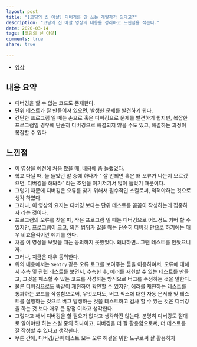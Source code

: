 ```yaml
---
layout: post
title: "[코딩의 신 아샬] 디버거를 안 쓰는 개발자가 있다고?"
description: "코딩의 신 아샬 영상의 내용을 정리하고 느낀점을 적는다."
date: 2020-03-14
tags: [코딩의 신 아샬]
comments: true
share: true

---
```




-   [영상](https://www.youtube.com/watch?v=a1xzTPWBFiM)



## 내용 요약

- 디버깅을 할 수 없는 코드도 존재한다.
- 단위 테스트가 잘 만들어져 있으면, 발생한 문제를 발견하기 쉽다.
- 간단한 프로그램 일 때는 손으로 혹은 디버깅으로 문제를 발견하기 쉽지만, 복잡한 프로그램일 경우에 단순히 디버깅으로 해결되지 않을 수도 있고, 해결하는 과정이 복잡할 수 있다

## 느낀점

- 이 영상을 예전에 처음 봤을 때, 내용에 좀 놀랬었다.
- 학교 다닐 때, 늘 들었던 말 중에 하나가 " 잘 안되면 혹은 왜 오류가 나는지 모르겠으면, 디버깅을 해봐라" 라는 조언을 여기저기서 많이 들었기 때문이다.
- 그렇기 때문에 디버깅은 오류를 찾기 위해서 필수적인 스킬로써, 익혀야하는 것으로 생각 하였다.
- 그러나, 이 영상의 요지는 디버깅 보다는 단위 테스트를 꼼꼼이 작성하는데 집중하자 라는 것이다.
- 프로그램의 오류를 찾을 때, 작은 프로그램 일 때는 디버깅으로 어느정도 커버 할 수 있지만, 프로그램이 크고, 의존 범위가 많을 때는 단순히 디버깅 만으로 하기에는 매우 비효율적이란 얘기를 한다.
- 처음 이 영상을 보았을 때는 동의하지 못했었다. 왜냐하면.. 그땐 테스트를 안짰으니까..
- 그러나, 지금은 매우 동의한다.
- 위의 내용에서는 `Sentry` 같은 오류 로그를 보여주는 툴을 이용하여서, 오류에 대해서 추측 및 관련 테스트를 보면서, 추측한 후, 에러를 재현할 수 있는 테스트를 만들고, 그것을 패스할 수 있는 코드를 작성하는 방식으로 버그를 수정하는 것을 말한다.
- 물론 디버깅으로도 똑같이 재현하여 확인할 수 있지만, 에러를 재현하는 테스트를 통과하는 코드를 작성함으로써, 무엇보다도, 버그 픽스에 대한 자동 문서화 및 테스트를 실행하는 것으로 버그 발생하는 것을 테스트하고 검사 할 수 있는 것은 디버깅을 하는 것 보다 매우 큰 장점 이라고 생각한다.
- 그렇다고 해서 디버깅을 할 필요가 없다고 생각하진 않는다. 분명히 디버깅도 절대로 알아야만 하는 스킬 중의 하나이고, 디버깅을 더 잘 활용함으로써, 더 테스트를 잘 작성할 수 있다고 생각한다.
- 무튼 간에, 디버깅/단위 테스트 모두 오류 해결을 위한 도구로써 잘 활용하자